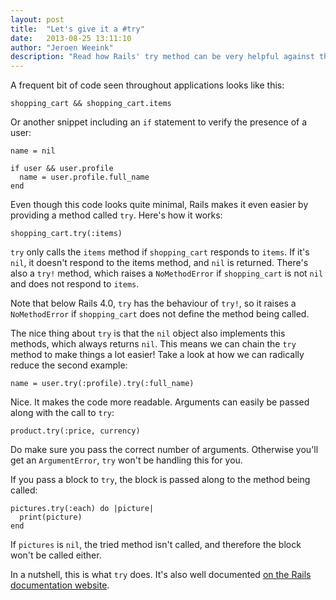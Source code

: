 ```yaml
---
layout: post
title:  "Let's give it a #try"
date:   2013-08-25 13:11:10
author: "Jeroen Weeink"
description: "Read how Rails' try method can be very helpful against the cluttering presence checks."
---
```

A frequent bit of code seen throughout applications looks like this:

    shopping_cart && shopping_cart.items

Or another snippet including an `if` statement to verify the presence of a user:

    name = nil

    if user && user.profile
      name = user.profile.full_name
    end

Even though this code looks quite minimal, Rails makes it even easier by providing a method called `try`. Here's how it works:

    shopping_cart.try(:items)

`try` only calls the `items` method if `shopping_cart` responds to `items`. If it's `nil`, it doesn't respond to the items method, and `nil` is returned. There's also a `try!` method, which raises a `NoMethodError` if `shopping_cart` is not `nil` and does not respond to `items`.

Note that below Rails 4.0, `try` has the behaviour of `try!`, so it raises a `NoMethodError` if `shopping_cart` does not define the method being called.

The nice thing about `try` is that the `nil` object also implements this methods, which always returns `nil`. This means we can chain the `try` method to make things a lot easier! Take a look at how we can radically reduce the second example:

    name = user.try(:profile).try(:full_name)

Nice. It makes the code more readable. Arguments can easily be passed along with the call to `try`:

    product.try(:price, currency)

Do make sure you pass the correct number of arguments. Otherwise you'll get an `ArgumentError`, `try` won't be handling this for you.

If you pass a block to `try`, the block is passed along to the method being called:

    pictures.try(:each) do |picture|
      print(picture)
    end

If `pictures` is `nil`,  the tried method isn't called, and therefore the block won't be called either.

In a nutshell, this is what `try` does. It's also well documented [on the Rails documentation website](http://api.rubyonrails.org/classes/Object.html#method-i-try).
